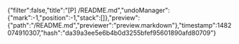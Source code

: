 {"filter":false,"title":"[P] /README.md","undoManager":{"mark":-1,"position":-1,"stack":[]},"preview":{"path":"/README.md","previewer":"preview.markdown"},"timestamp":1482074910307,"hash":"da39a3ee5e6b4b0d3255bfef95601890afd80709"}